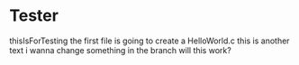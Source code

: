 # Tester
 thisIsForTesting
the first file is going to create a HelloWorld.c
this is another text 
i wanna change something in the branch
will this work?